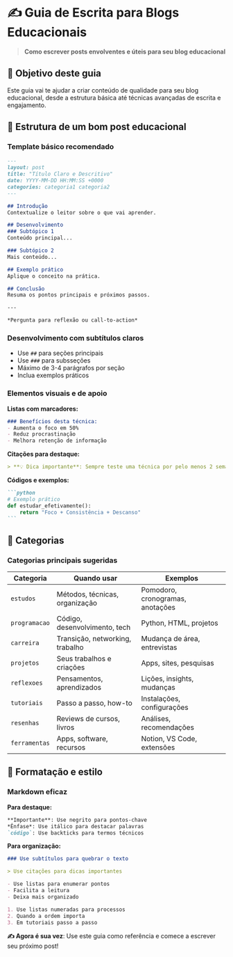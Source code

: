 # ✍️ Guia de Escrita para Blogs Educacionais

> **Como escrever posts envolventes e úteis para seu blog educacional**

## 🎯 Objetivo deste guia

Este guia vai te ajudar a criar conteúdo de qualidade para seu blog educacional, desde a estrutura básica até técnicas avançadas de escrita e engajamento.

## 📝 Estrutura de um bom post educacional

### Template básico recomendado

```markdown
---
layout: post
title: "Título Claro e Descritivo"
date: YYYY-MM-DD HH:MM:SS +0000
categories: categoria1 categoria2
---

## Introdução
Contextualize o leitor sobre o que vai aprender.

## Desenvolvimento
### Subtópico 1
Conteúdo principal...

### Subtópico 2
Mais conteúdo...

## Exemplo prático
Aplique o conceito na prática.

## Conclusão
Resuma os pontos principais e próximos passos.

---

*Pergunta para reflexão ou call-to-action*
```

### Desenvolvimento com subtítulos claros

- Use `##` para seções principais
- Use `###` para subsseções
- Máximo de 3-4 parágrafos por seção
- Inclua exemplos práticos

### Elementos visuais e de apoio

**Listas com marcadores:**

```markdown
### Benefícios desta técnica:
- Aumenta o foco em 50%
- Reduz procrastinação
- Melhora retenção de informação
```

**Citações para destaque:**

```markdown
> **💡 Dica importante**: Sempre teste uma técnica por pelo menos 2 semanas antes de julgar se funciona.
```

**Códigos e exemplos:**

````markdown
```python
# Exemplo prático
def estudar_efetivamente():
    return "Foco + Consistência + Descanso"
```
````

## 🎯 Categorias

### Categorias principais sugeridas

| Categoria | Quando usar | Exemplos |
|-----------|-------------|----------|
| `estudos` | Métodos, técnicas, organização | Pomodoro, cronogramas, anotações |
| `programacao` | Código, desenvolvimento, tech | Python, HTML, projetos |
| `carreira` | Transição, networking, trabalho | Mudança de área, entrevistas |
| `projetos` | Seus trabalhos e criações | Apps, sites, pesquisas |
| `reflexoes` | Pensamentos, aprendizados | Lições, insights, mudanças |
| `tutoriais` | Passo a passo, how-to | Instalações, configurações |
| `resenhas` | Reviews de cursos, livros | Análises, recomendações |
| `ferramentas` | Apps, software, recursos | Notion, VS Code, extensões |

## 🎨 Formatação e estilo

### Markdown eficaz

**Para destaque:**

```markdown
**Importante**: Use negrito para pontos-chave
*Ênfase*: Use itálico para destacar palavras
`código`: Use backticks para termos técnicos
```

**Para organização:**

```markdown
### Use subtítulos para quebrar o texto

> Use citações para dicas importantes

- Use listas para enumerar pontos
- Facilita a leitura
- Deixa mais organizado

1. Use listas numeradas para processos
2. Quando a ordem importa
3. Em tutoriais passo a passo
```

**✍️ Agora é sua vez**: Use este guia como referência e comece a escrever seu próximo post!
